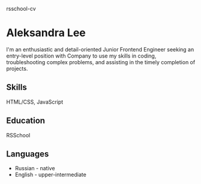 rsschool-cv


# **Aleksandra Lee**


I'm an enthusiastic and detail-oriented Junior Frontend Engineer seeking an entry-level position with Company to use my skills in coding, troubleshooting complex problems, and assisting in the timely completion of projects.


## Skills
HTML/CSS, JavaScript


## Education
RSSchool


## Languages
* Russian - native
* English - upper-intermediate